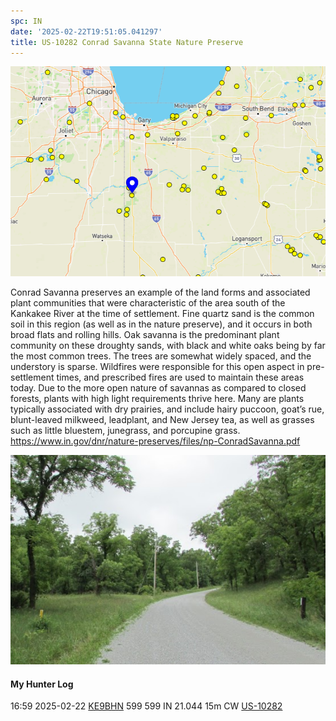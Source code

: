 ```yaml
---
spc: IN
date: '2025-02-22T19:51:05.041297'
title: US-10282 Conrad Savanna State Nature Preserve
---
```


![pasted_image.png](/static/pasted_image_0082.png)

Conrad Savanna preserves an example of the land forms and associated plant communities that
were characteristic of the area south of the Kankakee River at the time of settlement. Fine quartz sand is the
common soil in this region (as well as in the nature preserve), and it occurs in both broad flats and rolling hills.
Oak savanna is the predominant plant community on these droughty sands, with black and white oaks being by
far the most common trees. The trees are somewhat widely spaced, and the understory is sparse. Wildfires
were responsible for this open aspect in pre-settlement times, and prescribed fires are used to maintain these
areas today. Due to the more open nature of savannas as compared to closed forests, plants with high light
requirements thrive here. Many are plants typically associated with dry prairies, and include hairy puccoon,
goat’s rue, blunt-leaved milkweed, leadplant, and New Jersey tea, as well as grasses such as little bluestem,
junegrass, and porcupine grass.
https://www.in.gov/dnr/nature-preserves/files/np-ConradSavanna.pdf

![pasted_image001.png](/static/pasted_image001_0073.png)


#### My Hunter Log
16:59    2025-02-22    [KE9BHN](https://qrz.com/db/KE9BHN)    599    599    IN    21.044    15m    CW    [US-10282](https://pota.app/#/park/US-10282)